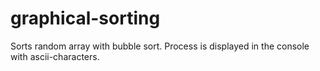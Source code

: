 # graphical-sorting

Sorts random array with bubble sort. Process is displayed in the console with ascii-characters.
